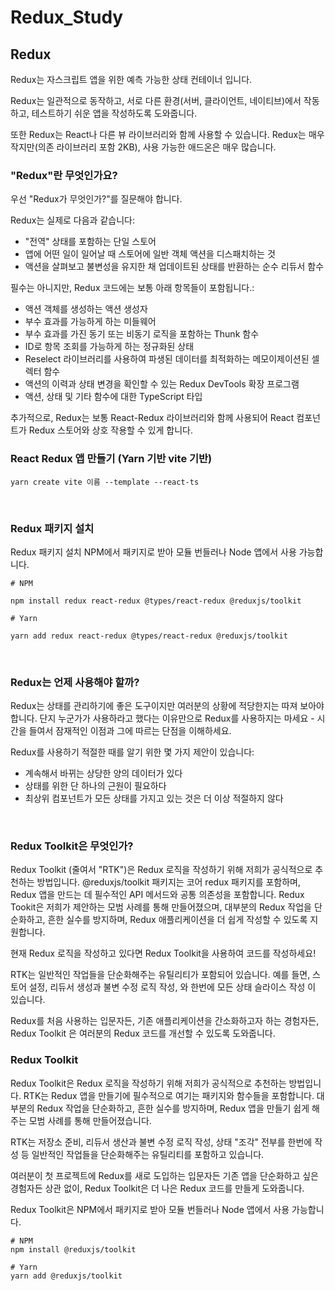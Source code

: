 # Redux_Study

## Redux 
Redux는 자스크립트 앱을 위한 예측 가능한 상태 컨테이너 입니다.

Redux는 일관적으로 동작하고, 서로 다른 환경(서버, 클라이언트, 네이티브)에서 작동하고, 테스트하기 쉬운 앱을 작성하도록 도와줍니다. 

또한 Redux는 React나 다른 뷰 라이브러리와 함께 사용할 수 있습니다. Redux는 매우 작지만(의존 라이브러리 포함 2KB), 사용 가능한 애드온은 매우 많습니다.

### "Redux"란 무엇인가요?
우선 "Redux가 무엇인가?"를 질문해야 합니다.

Redux는 실제로 다음과 같습니다:

- "전역" 상태를 포함하는 단일 스토어
- 앱에 어떤 일이 일어날 때 스토어에 일반 객체 액션을 디스패치하는 것
- 액션을 살펴보고 불변성을 유지한 채 업데이트된 상태를 반환하는 순수 리듀서 함수
  
필수는 아니지만, Redux 코드에는 보통 아래 항목들이 포함됩니다.:

- 액션 객체를 생성하는 액션 생성자
- 부수 효과를 가능하게 하는 미들웨어
- 부수 효과를 가진 동기 또는 비동기 로직을 포함하는 Thunk 함수
- ID로 항목 조회를 가능하게 하는 정규화된 상태
- Reselect 라이브러리를 사용하여 파생된 데이터를 최적화하는 메모이제이션된 셀렉터 함수
- 액션의 이력과 상태 변경을 확인할 수 있는 Redux DevTools 확장 프로그램
- 액션, 상태 및 기타 함수에 대한 TypeScript 타입

추가적으로, Redux는 보통 React-Redux 라이브러리와 함께 사용되어 React 컴포넌트가 Redux 스토어와 상호 작용할 수 있게 합니다.


### React Redux 앱 만들기 (Yarn 기반 vite 기반)
```
yarn create vite 이름 --template --react-ts
```
<br>

### Redux 패키지 설치
Redux 패키지 설치 NPM에서 패키지로 받아 모듈 번들러나 Node 앱에서 사용 가능합니다.
```
# NPM

npm install redux react-redux @types/react-redux @reduxjs/toolkit

# Yarn

yarn add redux react-redux @types/react-redux @reduxjs/toolkit

```

<br>

### Redux는 언제 사용해야 할까? 
Redux는 상태를 관리하기에 좋은 도구이지만 여러분의 상황에 적당한지는 따져 보아야 합니다. 단지 누군가가 사용하라고 했다는 이유만으로 Redux를 사용하지는 마세요 - 시간을 들여서 잠재적인 이점과 그에 따르는 단점을 이해하세요.

Redux를 사용하기 적절한 때를 알기 위한 몇 가지 제안이 있습니다:

- 계속해서 바뀌는 상당한 양의 데이터가 있다
- 상태를 위한 단 하나의 근원이 필요하다
- 최상위 컴포넌트가 모든 상태를 가지고 있는 것은 더 이상 적절하지 않다

<br>

### Redux Toolkit은 무엇인가? 
Redux Toolkit (줄여서 "RTK")은 Redux 로직을 작성하기 위해 저희가 공식적으로 추천하는 방법입니다. @reduxjs/toolkit 패키지는 코어 redux 패키지를 포함하며, Redux 앱을 만드는 데 필수적인 API 메서드와 공통 의존성을 포함합니다. Redux Tookit은 저희가 제안하는 모범 사례를 통해 만들어졌으며, 대부분의 Redux 작업을 단순화하고, 흔한 실수를 방지하며, Redux 애플리케이션을 더 쉽게 작성할 수 있도록 지원합니다.

현재 Redux 로직을 작성하고 있다면 Redux Toolkit을 사용하여 코드를 작성하세요!

RTK는 일반적인 작업들을 단순화해주는 유틸리티가 포함되어 있습니다. 예를 들면, 스토어 설정, 리듀서 생성과 불변 수정 로직 작성, 와 한번에 모든 상태 슬라이스 작성 이 있습니다.

Redux를 처음 사용하는 입문자든, 기존 애플리케이션을 간소화하고자 하는 경험자든, Redux Toolkit 은 여러분의 Redux 코드를 개선할 수 있도록 도와줍니다.

### Redux Toolkit
Redux Toolkit은 Redux 로직을 작성하기 위해 저희가 공식적으로 추천하는 방법입니다. RTK는 Redux 앱을 만들기에 필수적으로 여기는 패키지와 함수들을 포함합니다. 대부분의 Redux 작업을 단순화하고, 흔한 실수를 방지하며, Redux 앱을 만들기 쉽게 해주는 모범 사례를 통해 만들어졌습니다.

RTK는 저장소 준비, 리듀서 생산과 불변 수정 로직 작성, 상태 "조각" 전부를 한번에 작성 등 일반적인 작업들을 단순화해주는 유틸리티를 포함하고 있습니다.

여러분이 첫 프로젝트에 Redux를 새로 도입하는 입문자든 기존 앱을 단순화하고 싶은 경험자든 상관 없이, Redux Toolkit은 더 나은 Redux 코드를 만들게 도와줍니다.

Redux Toolkit은 NPM에서 패키지로 받아 모듈 번들러나 Node 앱에서 사용 가능합니다.

```
# NPM
npm install @reduxjs/toolkit

# Yarn
yarn add @reduxjs/toolkit
```
<br>
